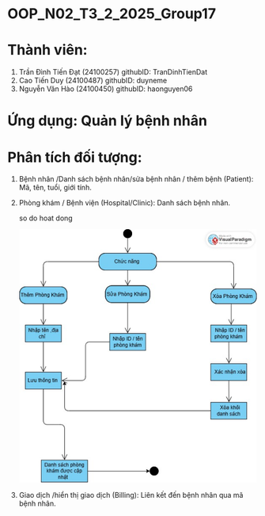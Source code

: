 # OOP_N02_T3_2_2025_Group17


# Thành viên: 
1. Trần Đình Tiến Đạt (24100257) githubID: TranDinhTienDat
2. Cao Tiến Duy (24100487) githubID: duyneme
3. Nguyễn Văn Hào (24100450) githubID: haonguyen06

# Ứng dụng: Quản lý bệnh nhân

# Phân tích đối tượng:
1. Bệnh nhân /Danh sách bệnh nhân/sửa bệnh nhân / thêm bệnh (Patient): Mã, tên, tuổi, giới tính.
2. Phòng khám / Bệnh viện (Hospital/Clinic): Danh sách bệnh nhân.

   so do hoat dong

   <img src='anh/PhongKham (1).jpg'>
   
4. Giao dịch /hiển thị giao dịch (Billing): Liên kết đến bệnh nhân qua mã bệnh nhân.
